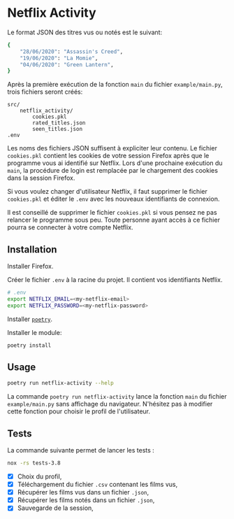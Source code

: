 Netflix Activity
===================

Le format JSON des titres vus ou notés est le suivant:

```bash
{
    "28/06/2020": "Assassin's Creed",
    "19/06/2020": "La Momie",
    "04/06/2020": "Green Lantern",
}
```

Après la première exécution de la fonction `main` du fichier `example/main.py`, trois fichiers seront créés:

```
src/
    netflix_activity/
        cookies.pkl
        rated_titles.json
        seen_titles.json
.env
```

Les noms des fichiers JSON suffisent à expliciter leur contenu. Le fichier `cookies.pkl` contient les cookies de votre session Firefox après que le programme vous ai identifié sur Netflix. Lors d'une prochaine exécution du `main`, la procédure de login est remplacée par le chargement des cookies dans la session Firefox.

Si vous voulez changer d'utilisateur Netflix, il faut supprimer le fichier `cookies.pkl` et éditer le `.env` avec les nouveaux identifiants de connexion.

Il est conseillé de supprimer le fichier `cookies.pkl` si vous pensez ne pas relancer le programme sous peu. Toute personne ayant accès à ce fichier pourra se connecter à votre compte Netflix.

## Installation

Installer Firefox.

Créer le fichier `.env` à la racine du projet. Il contient vos identifiants Netflix.
```bash
# .env
export NETFLIX_EMAIL=<my-netflix-email>
export NETFLIX_PASSWORD=<my-netflix-password>
```

Installer [`poetry`](https://python-poetry.org/docs/).

Installer le module:
```bash
poetry install
```

## Usage

```bash
poetry run netflix-activity --help
```

La commande `poetry run netflix-activity` lance la fonction `main` du fichier `example/main.py` sans affichage du navigateur.
N'hésitez pas à modifier cette fonction pour choisir le profil de l'utilisateur.

## Tests

La commande suivante permet de lancer les tests :
```bash
nox -rs tests-3.8
```

 - [x] Choix du profil,
 - [x] Téléchargement du fichier `.csv` contenant les films vus,
 - [x] Récupérer les films vus dans un fichier `.json`,
 - [x] Récupérer les films notés dans un fichier `.json`,
 - [x] Sauvegarde de la session,
